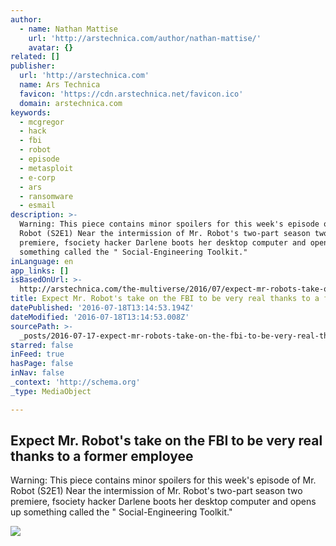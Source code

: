 ```yaml
---
author:
  - name: Nathan Mattise
    url: 'http://arstechnica.com/author/nathan-mattise/'
    avatar: {}
related: []
publisher:
  url: 'http://arstechnica.com'
  name: Ars Technica
  favicon: 'https://cdn.arstechnica.net/favicon.ico'
  domain: arstechnica.com
keywords:
  - mcgregor
  - hack
  - fbi
  - robot
  - episode
  - metasploit
  - e-corp
  - ars
  - ransomware
  - esmail
description: >-
  Warning: This piece contains minor spoilers for this week's episode of Mr.
  Robot (S2E1) Near the intermission of Mr. Robot's two-part season two
  premiere, fsociety hacker Darlene boots her desktop computer and opens up
  something called the " Social-Engineering Toolkit."
inLanguage: en
app_links: []
isBasedOnUrl: >-
  http://arstechnica.com/the-multiverse/2016/07/expect-mr-robots-take-on-the-fbi-to-be-very-real-thanks-to-a-former-employee/
title: Expect Mr. Robot's take on the FBI to be very real thanks to a former employee
datePublished: '2016-07-18T13:14:53.194Z'
dateModified: '2016-07-18T13:14:53.008Z'
sourcePath: >-
  _posts/2016-07-17-expect-mr-robots-take-on-the-fbi-to-be-very-real-thanks-to.md
starred: false
inFeed: true
hasPage: false
inNav: false
_context: 'http://schema.org'
_type: MediaObject

---
```

<article style=""><h1>Expect Mr. Robot's take on the FBI to be very real thanks to a former employee</h1><p>Warning: This piece contains minor spoilers for this week's episode of Mr. Robot (S2E1) Near the intermission of Mr. Robot's two-part season two premiere, fsociety hacker Darlene boots her desktop computer and opens up something called the " Social-Engineering Toolkit."</p><img src="http://cdn.arstechnica.net/wp-content/uploads/2016/07/Screen-Shot-2016-07-15-at-3.46.33-PM-640x246.png" /></article>